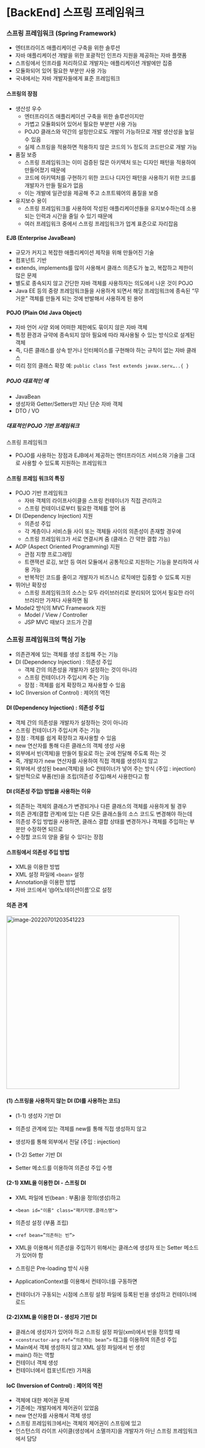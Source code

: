 

# [BackEnd] 스프링 프레임워크 



### 스프링 프레임워크 (Spring Framework)

- 엔터프라이즈 애플리케이션 구축을 위한 솔루션
- 자바 애플리케이션 개발을 위한 포괄적인 인프라 지원을 제공하는 자바 플랫폼
- 스프링에서 인프라를 처리하므로 개발자는 애플리케이션 개발에만 집중
- 모듈화되어 있어 필요한 부분만 사용 가능
- 국내에서는 자바 개발자들에게 표준 프레임워크



#### 스프링의 장점

- 생산성 우수
  - 엔터프라이즈 애플리케이션 구축을 위한 솔루션이지만
  - 가볍고 모듈화되어  있어서 필요한 부분만 사용 가능
  - POJO 클래스와 약간의 설정만으로도 개발이 가능하므로 개발 생산성을 높일 수 있음
  - 실제 스프링을 적용하면 적용하지 않은 코드의 ⅓ 정도의 코드만으로 개발 가능
- 품질 보증
  - 스프링 프레임워크는 이미 검증된 많은 아키텍처 또는 디자인 패턴을 적용하여 만들어졌기 때문에
  - 코드에 아키텍처를 구현하기 위한 코드나 디자인 패턴을 사용하기 위한 코드를 개발자가 만들 필요가 없음
  - 이는 개발에 일관성을 제공해 주고 소프트웨어의 품질을 보증
- 유지보수 용이
  - 스프링 프레임워크를 사용하여 작성된 애플리케이션들을 유지보수하는데 소용되는 인력과 시간을 줄일 수 있기 때문에
  - 여러 프레임워크 중에서 스프링 프레임워크가 업계 표준으로 자리잡음



#### EJB (Enterprise JavaBean)
- 규모가 커지고 복잡한 애플리케이션 제작을 위해 만들어진 기술
- 컴포넌트 기반
- extends, implements를 많이 사용해서 클래스 의존도가 높고, 복잡하고 제한이 많은 문제
- 별도로 종속되지 않고 간단한 자바 객체를 사용하자는 의도에서 나온 것이 POJO
- Java EE 등의 중량 프레임워크들을 사용하게 되면서 해당 프레임워크에 종속된 “무거운” 객체를 만들게 되는 것에 반발해서 사용하게 된 용어

#### POJO (Plain Old Java Object)
- 자바 언어 사양 외에 어떠한 제한에도 묶이지 않은 자바 객체
- 특정 환경과 규약에 종속되지 않아 필요에 따라 재사용될 수 있는 방식으로 설계된 객체
- 즉, 다른 클래스를 상속 받거나 인터페이스를 구현해야 하는 규칙이 없는 자바 클래스
- 미리 정의 클래스 확장 예:
  ``public class Test extends javax.serv…..{ }``

##### POJO 대표적인 예

- JavaBean
- 생성자와 Getter/Setters만 지닌 단순 자바 객체
- DTO / VO

##### 대표적인 POJO 기반 프레임워크

스프링 프레임워크

- POJO를 사용하는 장점과 EJB에서 제공하는 엔터프라이즈 서비스와 기술을 그대로 사용할 수 있도록 지원하는 프레임워크



#### 스프링 프레임 워크의 특징

- POJO 기반 프레임워크
  - 자바 객체의 라이프사이클을 스프링 컨테이너가 직접 관리하고 
  - 스프링 컨테이너로부터 필요한 객체를 얻어 옴
- DI (Dependency Injection) 지원
  - 의존성 주입
  - 각 계층이나 서비스들 사이 또는 객체들 사이의 의존성이 존재할 경우에
  - 스프링 프레임워크가 서로 연결시켜 줌 (클래스 간 약한 결합 가능)
- AOP (Aspect Oriented Programming) 지원
  - 관점 지향 프로그래밍
  - 트랜잭션 로깅, 보안 등 여러 모듈에서 공통적으로 지원하는 기능을 분리하여 사용 가능
  - 반복적인 코드를 줄이고 개발자가 비즈니스 로직에만 집중할 수 있도록 지원
- 뛰어난 확장성
  - 스프링 프레임워크의 소스는 모두 라이브러리로 분리되어 있어서 필요한 라이브러리만 가져다 사용하면 됨
- Model2 방식의 MVC Framework 지원
  - Model / View / Controller 
  - JSP MVC 때보다 코드가 간결



### 스프링 프레임워크의 핵심 기능
- 의존관계에 있는 객체를 생성 조립해 주는 기능
- DI (Dependency Injection) : 의존성 주입
  - 객체 간의 의존성을 개발자가 설정하는 것이 아니라
  - 스프링 컨테이너가 주입시켜 주는 기능
  - 장점 : 객체를 쉽게 확장하고 재사용할 수 있음
- IoC (Inversion of Control) : 제어의 역전 



#### DI (Dependency Injection) : 의존성 주입

- 객체 간의 의존성을 개발자가 설정하는 것이 아니라
- 스프링 컨테이너가 주입시켜 주는 기능
- 장점 : 객체를 쉽게 확장하고 재사용할 수 있음
- new 연산자를 통해 다른 클래스의 객체 생성 사용
- 외부에서 빈(객체)을 만들어 필요로 하는 곳에 전달해 주도록 하는 것
- 즉, 개발자가 new 연산자를 사용하여 직접 객체를 생성하지 않고
- 외부에서 생성된 bean(객체)을 IoC 컨테이너가 넣어 주는 방식 (주입 : injection)
- 일반적으로 부품(빈)을 조립(의존성 주입)해서 사용한다고 함

#### DI (의존성 주입) 방법을 사용하는 이유

-	의존하는 객체의 클래스가 변경되거나 다른 클래스의 객체를 사용하게 될 경우
-	의존 관계(결합 관계)에 있는 다른 모든 클래스들의 소스 코드도 변경해야 하는데
-	의존성 주입 방법을 사용하면, 클래스 결합 상태를 변경하거나 객체를 주입하는 부분만 수정하면 되므로
-	수정할 코드의 양을 줄일 수 있다는 장점



#### 스프링에서 의존성 주입 방법

-	XML을 이용한 방법
-	XML 설정 파일에 ``<bean>`` 설정
-	Annotation을 이용한 방법
-	자바 코드에서 ‘@어노테이션이름’으로 설정



#### 의존 관계



<img width="452" alt="image-20220701203541223" src="https://user-images.githubusercontent.com/101630615/176888864-ea24afd7-55f7-45a9-a3dc-a0a70c20dea1.png">





#### (1) 스프링을 사용하지 않는 DI (DI를 사용하는 코드)

-	(1-1) 생성자 기반 DI
  -	의존성 관계에 있는 객체를 new를 통해 직접 생성하지 않고
  -	생성자를 통해 외부에서 전달 (주입 : injection)



-	(1-2) Setter 기반 DI

  -	Setter 메소드를 이용하여 의존성 주입 수행




#### (2-1) XML을 이용한 DI - 스프링 DI

-	XML 파일에 빈(bean : 부품)을 정의(생성)하고
  -	``<bean id="이름" class="패키지명.클래스명">``

-	의존성 설정 (부품 조립)
  -	``<ref bean=”의존하는 빈”>``


-	XML을 이용해서 의존성을 주입하기 위해서는 클래스에 생성자 또는 Setter 메소드가 있어야 함
-	스프링은 Pre-loading 방식 사용
  -	ApplicationContext를 이용해서 컨테이너를 구동하면
  -	컨테이너가 구동되는 시점에 스프링 설정 파일에 등록된 빈을 생성하고 컨테이너에 로드




#### (2-2)XML을 이용한 DI - 생성자 기반 DI

-	클래스에 생성자가 있어야 하고 스프링 설정 파일(xml)에서 빈을 정의할 때
-	``<constructor-arg ref=”의존하는 bean”>`` 태그를 이용하여 의존성 주입
-	Main에서 객체 생성하지 않고 XML 설정 파일에서 빈 생성
-	main() 하는 역할
  -	컨테이너 객체 생성
  -	컨테이너에서 컴포넌트(빈) 가져옴



#### IoC (Inversion of Control) : 제어의 역전 

- 객체에 대한 제어권 문제
- 기존에는 개발자에게 제어권이 있었음
- new 연산자를 사용해서 객체 생성
- 스프링 프레임워크에서는 객체의 제어권이 스프링에 있고
- 인스턴스의 라이프 사이클(생성에서 소멸까지)을 개발자가 아닌 스프링 프레임워크에서 담당





